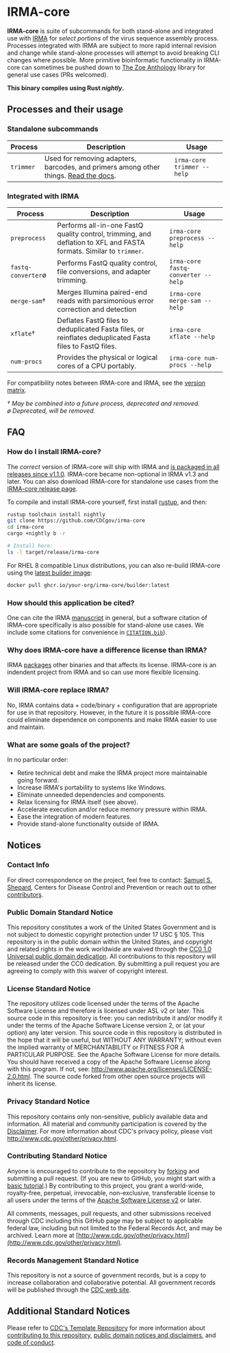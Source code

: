 # IRMA-core

**IRMA-core** is suite of subcommands for both stand-alone and integrated use with [IRMA](https://cdcgov.github.io/irma) for *select portions* of the virus sequence assembly process. Processes integrated with IRMA are subject to more rapid internal revision and change while stand-alone processes will attempt to avoid breaking CLI changes where possible. More primitive bioinformatic functionality in IRMA-core can sometimes be pushed down to [The Zoe Anthology](https://github.com/CDCgov/zoe) library for general use cases (PRs welcomed).

**This binary compiles using Rust *nightly*.**

## Processes and their usage

### Standalone subcommands

| Process   | Description                                                                                             | Usage                      |
| --------- | ------------------------------------------------------------------------------------------------------- | -------------------------- |
| `trimmer` | Used for removing adapters, barcodes, and primers among other things. [Read the docs](docs/TRIMMER.md). | `irma-core trimmer --help` |

### Integrated with IRMA

| Process            | Description                                                                                                        | Usage                              |
| ------------------ | ------------------------------------------------------------------------------------------------------------------ | ---------------------------------- |
| `preprocess`       | Performs all-in-one FastQ quality control, trimming, and deflation to XFL and FASTA formats. Similar to `trimmer`. | `irma-core preprocess --help`      |
| `fastq-converter`ø | Performs FastQ quality control, file conversions, and adapter trimming.                                            | `irma-core fastq-converter --help` |
| `merge-sam`†       | Merges Illumina paired-end reads with parsimonious error correction and detection                                  | `irma-core merge-sam --help`       |
| `xflate`†          | Deflates FastQ files to deduplicated Fasta files, or reinflates deduplicated Fasta files to FastQ files.           | `irma-core xflate --help`          |
| `num-procs`        | Provides the physical or logical cores of a CPU portably.                                                          | `irma-core num-procs --help`       |

For compatibility notes between IRMA-core and IRMA, see the [version matrix](docs/VERSION_MATRIX.md).

  *† May be combined into a future process, deprecated and removed.*\
  *ø Deprecated, will be removed.*

## FAQ

### How do I install IRMA-core?

The *correct* version of IRMA-core will ship with IRMA and [is packaged in all releases since v1.1.0](https://github.com/CDCgov/irma/releases). IRMA-core became non-optional in IRMA v1.3 and later. You can also download IRMA-core for standalone use cases from the [IRMA-core release page](https://github.com/CDCgov/irma-core/releases).

To compile and install IRMA-core yourself, first install [rustup](https://forge.rust-lang.org/infra/other-installation-methods.html), and then:

```bash
rustup toolchain install nightly
git clone https://github.com/CDCgov/irma-core
cd irma-core
cargo +nightly b -r

# Install here:
ls -l target/release/irma-core
```

For RHEL 8 compatible Linux distributions, you can also re-build IRMA-core using the [latest builder image](docs/BUILDER-README.md):

```bash
docker pull ghcr.io/your-org/irma-core/builder:latest
```

### How should this application be cited?

One can cite the IRMA [manuscript](https://bmcgenomics.biomedcentral.com/articles/10.1186/s12864-016-3030-6) in general, but a software citation of IRMA-core specifically is also possible for stand-alone use cases. We include some citations for convenience in [`CITATION.bib`](https://github.com/CDCgov/irma-core/blob/main/BIBLIOGRAPHY.bib)).

### Why does IRMA-core have a difference license than IRMA?

IRMA [packages](https://wonder.cdc.gov/amd/flu/irma/disclaimer.html) other binaries and that affects its license. IRMA-core is an indendent project from IRMA and so can use more flexible licensing.

### Will IRMA-core replace IRMA?

No, IRMA contains data + code/binary + configuration that are appropriate for use in that repository. However, in the future it is possible IRMA-core could eliminate dependence on components and make IRMA easier to use and maintain.

### What are some goals of the project?

In no particular order:

- Retire technical debt and make the IRMA project more maintainable going forward.
- Increase IRMA's portability to systems like Windows.
- Eliminate unneeded dependencies and components.
- Relax licensing for IRMA itself (see above).
- Accelerate execution and/or reduce memory pressure within IRMA.
- Ease the integration of modern features.
- Provide stand-alone functionality outside of IRMA.

## Notices

### Contact Info

For direct correspondence on the project, feel free to contact: [Samuel S. Shepard](mailto:sshepard@cdc.gov), Centers for Disease Control and Prevention or reach out to other [contributors](CONTRIBUTORS.md).

### Public Domain Standard Notice

This repository constitutes a work of the United States Government and is not subject to domestic copyright protection under 17 USC § 105. This repository is in the public domain within the United States, and copyright and related rights in the work worldwide are waived through the [CC0 1.0 Universal public domain dedication](https://creativecommons.org/publicdomain/zero/1.0/).  All contributions to this repository will be released under the CC0 dedication.  By submitting a pull request you are agreeing to comply with this waiver of copyright interest.

### License Standard Notice

The repository utilizes code licensed under the terms of the Apache Software License and therefore is licensed under ASL v2 or later. This source code in this repository is free: you can redistribute it and/or modify it under the terms of the Apache Software License version 2, or (at your option) any later version. This source code in this repository is distributed in the hope that it will be useful, but WITHOUT ANY WARRANTY; without even the implied warranty of MERCHANTABILITY or FITNESS FOR A PARTICULAR PURPOSE. See the Apache Software License for more details. You should have received a copy of the Apache Software License along with this program. If not, see: <http://www.apache.org/licenses/LICENSE-2.0.html>. The source code forked from other open source projects will inherit its license.

### Privacy Standard Notice

This repository contains only non-sensitive, publicly available data and information. All material and community participation is covered by the [Disclaimer](https://github.com/CDCgov/template/blob/main/DISCLAIMER.md). For more information about CDC's privacy policy, please visit <http://www.cdc.gov/other/privacy.html>.

### Contributing Standard Notice

Anyone is encouraged to contribute to the repository by [forking](https://help.github.com/articles/fork-a-repo) and submitting a pull request. (If you are new to GitHub, you might start with a [basic tutorial](https://help.github.com/articles/set-up-git).) By contributing to this project, you grant a world-wide, royalty-free, perpetual, irrevocable, non-exclusive, transferable license to all users under the terms of the [Apache Software License v2](http://www.apache.org/licenses/LICENSE-2.0.html) or later.

All comments, messages, pull requests, and other submissions received through CDC including this GitHub page may be subject to applicable federal law, including but not limited to the Federal Records Act, and may be archived. Learn more at [http://www.cdc.gov/other/privacy.html](http://www.cdc.gov/other/privacy.html).

### Records Management Standard Notice

This repository is not a source of government records, but is a copy to increase collaboration and collaborative potential. All government records will be published through the [CDC web site](http://www.cdc.gov).

## Additional Standard Notices

Please refer to [CDC's Template Repository](https://github.com/CDCgov/template) for more information about [contributing to this repository](https://github.com/CDCgov/template/blob/main/CONTRIBUTING.md), [public domain notices and disclaimers](https://github.com/CDCgov/template/blob/main/DISCLAIMER.md), and [code of conduct](https://github.com/CDCgov/template/blob/main/code-of-conduct.md).
